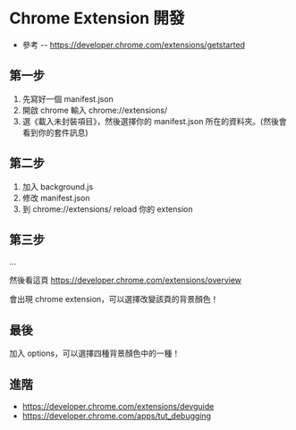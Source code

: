 # Chrome Extension 開發

* 參考 -- https://developer.chrome.com/extensions/getstarted


## 第一步

1. 先寫好一個 manifest.json
2. 開啟 chrome 輸入 chrome://extensions/ 
3. 選《載入未封裝項目》，然後選擇你的 manifest.json 所在的資料夾。(然後會看到你的套件訊息)

## 第二步

1. 加入 background.js
2. 修改 manifest.json
3. 到 chrome://extensions/ reload 你的 extension

## 第三步

...

然後看這頁 https://developer.chrome.com/extensions/overview

會出現 chrome extension，可以選擇改變該頁的背景顏色！

## 最後

加入 options，可以選擇四種背景顏色中的一種！

## 進階

* https://developer.chrome.com/extensions/devguide
* https://developer.chrome.com/apps/tut_debugging




